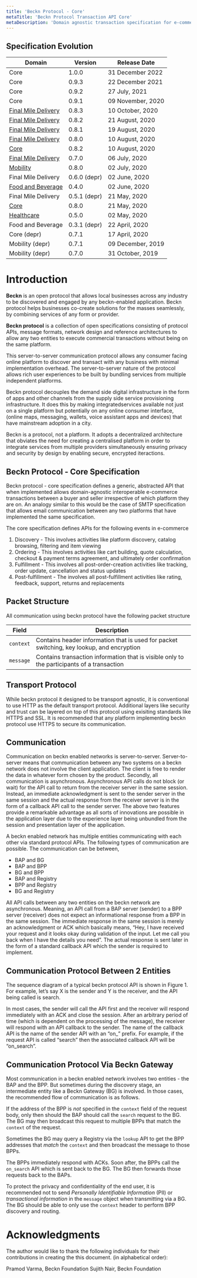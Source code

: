 ```yaml
---
title: 'Beckn Protocol - Core'
metaTitle: 'Beckn Protocol Transaction API Core'
metaDescription: 'Domain agnostic transaction specification for e-commerce'
---
```


## Specification Evolution

| Domain                                                                                                                                                          | Version      | Release Date      |
| --------------------------------------------------------------------------------------------------------------------------------------------------------------- | ------------ | ----------------- |
| Core                                                                                                                                                            | 1.0.0        | 31 December 2022  |
| Core                                                                                                                                                            | 0.9.3        | 22 December 2021  |
| Core                                                                                                                                                            | 0.9.2        | 27 July, 2021     |
| Core                                                                                                                                                            | 0.9.1        | 09 November, 2020 |
| [Final Mile Delivery](https://github.com/beckn/protocol-specifications/tree/fd154368c4670218ce6ad0fc8ee4ada5c401b485/final-mile-delivery/v0)                    | 0.8.3        | 10 October, 2020  |
| [Final Mile Delivery](https://github.com/beckn/protocol-specifications/tree/ba54b53aa341d6d0bc0f65633b0a33ff75b628ab/final-mile-delivery/v0)                    | 0.8.2        | 21 August, 2020   |
| [Final Mile Delivery](https://github.com/beckn/protocol-specifications/tree/029496c7e969fc322f654e19ee4ae7299c25fdb5/final-mile-delivery/v0)                    | 0.8.1        | 19 August, 2020   |
| [Final Mile Delivery](https://github.com/beckn/protocol-specifications/tree/83006c82ae1f7069f6b609211245e651d21d90ab/final-mile-delivery/v0)                    | 0.8.0        | 10 August, 2020   |
| [Core](https://github.com/beckn/protocol-specifications/tree/83006c82ae1f7069f6b609211245e651d21d90ab/final-mile-delivery/v0)                                   | 0.8.2        | 10 August, 2020   |
| [Final Mile Delivery](https://github.com/beckn/protocol-specifications/tree/83006c82ae1f7069f6b609211245e651d21d90ab/final-mile-delivery/archives/schema/0.7.0) | 0.7.0        | 06 July, 2020     |
| [Mobility](https://github.com/beckn/protocol-specifications/tree/master/mobility/schema/0.8.0)                                                                  | 0.8.0        | 02 July, 2020     |
| Final Mile Delivery                                                                                                                                             | 0.6.0 (depr) | 02 June, 2020     |
| [Food and Beverage](https://github.com/beckn/protocol-specifications/tree/master/food-and-beverage/schema/0.4.0)                                                | 0.4.0        | 02 June, 2020     |
| Final Mile Delivery                                                                                                                                             | 0.5.1 (depr) | 21 May, 2020      |
| [Core](https://github.com/beckn/protocol-specifications/tree/master/core/schema/0.8.0)                                                                          | 0.8.0        | 21 May, 2020      |
| [Healthcare](https://developers.beckn.org/Healthcare)                                                                                                           | 0.5.0        | 02 May, 2020      |
| Food and Beverage                                                                                                                                               | 0.3.1 (depr) | 22 April, 2020    |
| Core (depr)                                                                                                                                                     | 0.7.1        | 17 April, 2020    |
| Mobility (depr)                                                                                                                                                 | 0.7.1        | 09 December, 2019 |
| Mobility (depr)                                                                                                                                                 | 0.7.0        | 31 October, 2019  |

# Introduction

**Beckn** is an open protocol that allows local businesses across any industry to be discovered and engaged by any beckn-enabled application. Beckn protocol helps businesses co-create solutions for the masses seamlessly, by combining services of any form or provider.

**Beckn protocol** is a collection of open specifications consisting of protocol APIs, message formats, network design and reference architectures to allow any two entities to execute commercial transactions without being on the same platform.

This server-to-server communication protocol allows any consumer facing online platform to discover and transact with any business with minimal implementation overhead. The server-to-server nature of the protocol allows rich user experiences to be built by bundling services from multiple independent platforms.

Beckn protocol decouples the demand side digital infrastructure in the form of apps and other channels from the supply side service provisioning infrastructure. It does this by making integratedservices available not just on a single platform but potentially on any online consumer interface, (online maps, messaging, wallets, voice assistant apps and devices) that have mainstream adoption in a city.

Beckn is a protocol, not a platform. It adopts a decentralized architecture that obviates the need for creating a centralised platform in order to integrate services from multiple providers simultaneously ensuring privacy and security by design by enabling secure, encrypted iteractions.

## Beckn Protocol - Core Specification

Beckn protocol - core specification defines a generic, abstracted API that when implemented allows domain-agnostic interoperable e-commerce transactions between a buyer and seller irrespective of which platform they are on. An analogy similar to this would be the case of SMTP specification that allows email communication between any two platforms that have implemented the same specification.

The core specification defines APIs for the following events in e-commerce

1. Discovery - This involves activities like platform discovery, catalog browsing, filtering and item viewing
2. Ordering - This involves activities like cart building, quote calculation, checkout & payment terms agreement, and ultimately order confirmation
3. Fulfillment - This involves all post-order-creation activities like tracking, order update, cancellation and status updates
4. Post-fulfillment - The involves all post-fulfillment activities like rating, feedback, support, returns and replacements

## Packet Structure

All communication using beckn protocol have the following packet structure

| Field     | Description                                                                                |
| --------- | ------------------------------------------------------------------------------------------ |
| `context` | Contains header information that is used for packet switching, key lookup, and encryption  |
| `message` | Contains transaction information that is visible only to the participants of a transaction |

## Transport Protocol

While beckn protocol it designed to be transport agnostic, it is conventional to use HTTP as the default transport protocol. Additional layers like security and trust can be layered on top of this protocol using exisiting standards like HTTPS and SSL. It is recommended that any platform implementing beckn protocol use HTTPS to secure its communication.

## Communication

Communication on beckn enabled networks is server-to-server. Server-to-server means that communication between any two systems on a beckn network does not involve the client application. The client is free to render the data in whatever form chosen by the product. Secondly, all communication is asynchronous. Asynchronous API calls do not block (or wait) for the API call to return from the receiver server in the same session. Instead, an immediate acknowledgment is sent to the sender server in the same session and the actual response from the receiver server is in the form of a callback API call to the sender server. The above two features provide a remarkable advantage as all sorts of innovations are possible in the application layer due to the experience layer being unbundled from the session and presentation layer of the application.

A beckn enabled network has multiple entities communicating with each other via standard protocol APIs. The following types of communication are possible. The communication can be between,

- BAP and BG
- BAP and BPP
- BG and BPP
- BAP and Registry
- BPP and Registry
- BG and Registry

All API calls between any two entities on the beckn network are asynchronous. Meaning, an API call from a BAP server (sender) to a BPP server (receiver) does not expect an informational response from a BPP in the same session. The immediate response in the same session is merely an acknowledgment or ACK which basically means, “Hey, I have received your request and it looks okay during validation of the input. Let me call you back when I have the details you need”. The actual response is sent later in the form of a standard callback API which the sender is required to implement.

## Communication Protocol Between 2 Entities

The sequence diagram of a typical beckn protocol API is shown in Figure 1. For example, let’s say X is the sender and Y is the receiver, and the API being called is search.

In most cases, the sender will call the API first and the receiver will respond immediately with an ACK and close the session. After an arbitrary period of time (which is dependent on the processing of the message), the receiver will respond with an API callback to the sender. The name of the callback API is the name of the sender API with an “on\_” prefix. For example, if the request API is called “search” then the associated callback API will be “on_search”.

## Communication Protocol Via Beckn Gateway

Most communication in a beckn enabled network involves two entities - the BAP and the BPP. But sometimes during the discovery stage, an intermediate entity like a Beckn Gateway (BG) is involved. In those cases, the recommended flow of communication is as follows.

If the address of the BPP is _not_ specified in the `context` field of the request body, only then should the BAP should call the `search` request to the BG. The BG may then broadcast this request to multiple BPPs that match the `context` of the request.

Sometimes the BG may query a Registry via the `lookup` API to get the BPP addresses that _match_ the `context` and then broadcast the message to those BPPs.

The BPPs immediately respond with ACKs. Soon after, the BPPs call the `on_search` API which is sent back to the BG. The BG then forwards those requests back to the BAPs.

To protect the privacy and confidentiality of the end user, it is recommended not to send _Personally Identifiable Information_ (PII) or _transactional information_ in the `message` object when transmitting via a BG. The BG should be able to only use the `context` header to perform BPP discovery and routing.

# Acknowledgments

The author would like to thank the following individuals for their contributions in creating the this document. (in alphabetical order):

Pramod Varma, Beckn Foundation
Sujith Nair, Beckn Foundation
